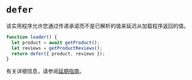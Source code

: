 # `defer`

该实用程序允许您通过传递承诺而不是已解析的值来延迟从加载程序返回的值。

```javascript
function loader() {
  let product = await getProduct();
  let reviews = getProductReviews();
  return defer({ product, reviews });
}
```

有关详细信息，请参阅[延期指南](https://reactrouter.com/en/main/guides/deferred)。